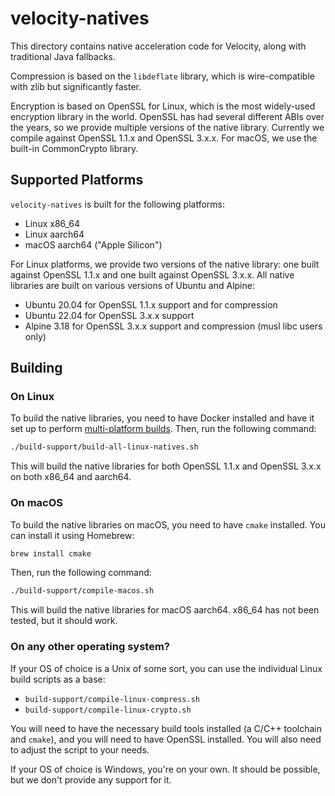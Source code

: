 # velocity-natives

This directory contains native acceleration code for Velocity, along with traditional Java fallbacks.

Compression is based on the `libdeflate` library, which is wire-compatible with zlib but significantly faster.

Encryption is based on OpenSSL for Linux, which is the most widely-used encryption library in the world.
OpenSSL has had several different ABIs over the years, so we provide multiple versions of the native
library. Currently we compile against OpenSSL 1.1.x and OpenSSL 3.x.x. For macOS, we use the built-in
CommonCrypto library.

## Supported Platforms

`velocity-natives` is built for the following platforms:

- Linux x86_64
- Linux aarch64
- macOS aarch64 ("Apple Silicon")

For Linux platforms, we provide two versions of the native library: one built against OpenSSL 1.1.x and one built against OpenSSL 3.x.x.
All native libraries are built on various versions of Ubuntu and Alpine:

- Ubuntu 20.04 for OpenSSL 1.1.x support and for compression
- Ubuntu 22.04 for OpenSSL 3.x.x support
- Alpine 3.18 for OpenSSL 3.x.x support and compression (musl libc users only)

## Building

### On Linux

To build the native libraries, you need to have Docker installed and have it set up to perform [multi-platform builds](https://docs.docker.com/build/building/multi-platform/). Then, run the following command:

```bash
./build-support/build-all-linux-natives.sh
```

This will build the native libraries for both OpenSSL 1.1.x and OpenSSL 3.x.x on both x86_64 and aarch64.

### On macOS

To build the native libraries on macOS, you need to have `cmake` installed. You can install it using Homebrew:

```bash
brew install cmake
```

Then, run the following command:

```bash
./build-support/compile-macos.sh
```

This will build the native libraries for macOS aarch64. x86_64 has not been tested, but it should work.

### On any other operating system?

If your OS of choice is a Unix of some sort, you can use the individual Linux build scripts as a base:

- `build-support/compile-linux-compress.sh`
- `build-support/compile-linux-crypto.sh`

You will need to have the necessary build tools installed (a C/C++ toolchain and `cmake`), and you will need to have OpenSSL installed. You will also need to adjust the script to your needs.

If your OS of choice is Windows, you're on your own. It should be possible, but we don't provide any support for it.